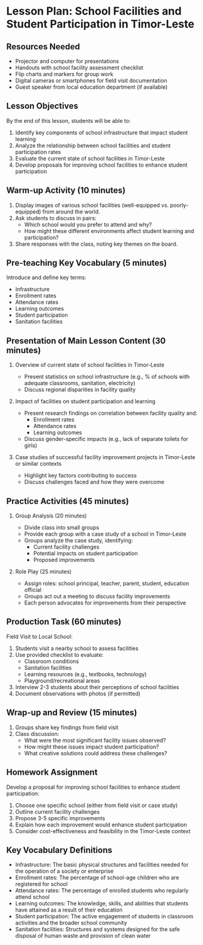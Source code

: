 # Lesson Plan: School Facilities and Student Participation in Timor-Leste

## Resources Needed

- Projector and computer for presentations
- Handouts with school facility assessment checklist
- Flip charts and markers for group work
- Digital cameras or smartphones for field visit documentation
- Guest speaker from local education department (if available)

## Lesson Objectives

By the end of this lesson, students will be able to:
1. Identify key components of school infrastructure that impact student learning
2. Analyze the relationship between school facilities and student participation rates
3. Evaluate the current state of school facilities in Timor-Leste
4. Develop proposals for improving school facilities to enhance student participation

## Warm-up Activity (10 minutes)

1. Display images of various school facilities (well-equipped vs. poorly-equipped) from around the world.
2. Ask students to discuss in pairs:
   - Which school would you prefer to attend and why?
   - How might these different environments affect student learning and participation?
3. Share responses with the class, noting key themes on the board.

## Pre-teaching Key Vocabulary (5 minutes)

Introduce and define key terms:
- Infrastructure
- Enrollment rates
- Attendance rates
- Learning outcomes
- Student participation
- Sanitation facilities

## Presentation of Main Lesson Content (30 minutes)

1. Overview of current state of school facilities in Timor-Leste
   - Present statistics on school infrastructure (e.g., % of schools with adequate classrooms, sanitation, electricity)
   - Discuss regional disparities in facility quality

2. Impact of facilities on student participation and learning
   - Present research findings on correlation between facility quality and:
     - Enrollment rates
     - Attendance rates
     - Learning outcomes
   - Discuss gender-specific impacts (e.g., lack of separate toilets for girls)

3. Case studies of successful facility improvement projects in Timor-Leste or similar contexts
   - Highlight key factors contributing to success
   - Discuss challenges faced and how they were overcome

## Practice Activities (45 minutes)

1. Group Analysis (20 minutes)
   - Divide class into small groups
   - Provide each group with a case study of a school in Timor-Leste
   - Groups analyze the case study, identifying:
     - Current facility challenges
     - Potential impacts on student participation
     - Proposed improvements

2. Role Play (25 minutes)
   - Assign roles: school principal, teacher, parent, student, education official
   - Groups act out a meeting to discuss facility improvements
   - Each person advocates for improvements from their perspective

## Production Task (60 minutes)

Field Visit to Local School:
1. Students visit a nearby school to assess facilities
2. Use provided checklist to evaluate:
   - Classroom conditions
   - Sanitation facilities
   - Learning resources (e.g., textbooks, technology)
   - Playground/recreational areas
3. Interview 2-3 students about their perceptions of school facilities
4. Document observations with photos (if permitted)

## Wrap-up and Review (15 minutes)

1. Groups share key findings from field visit
2. Class discussion:
   - What were the most significant facility issues observed?
   - How might these issues impact student participation?
   - What creative solutions could address these challenges?

## Homework Assignment

Develop a proposal for improving school facilities to enhance student participation:
1. Choose one specific school (either from field visit or case study)
2. Outline current facility challenges
3. Propose 3-5 specific improvements
4. Explain how each improvement would enhance student participation
5. Consider cost-effectiveness and feasibility in the Timor-Leste context

## Key Vocabulary Definitions

- Infrastructure: The basic physical structures and facilities needed for the operation of a society or enterprise
- Enrollment rates: The percentage of school-age children who are registered for school
- Attendance rates: The percentage of enrolled students who regularly attend school
- Learning outcomes: The knowledge, skills, and abilities that students have attained as a result of their education
- Student participation: The active engagement of students in classroom activities and the broader school community
- Sanitation facilities: Structures and systems designed for the safe disposal of human waste and provision of clean water